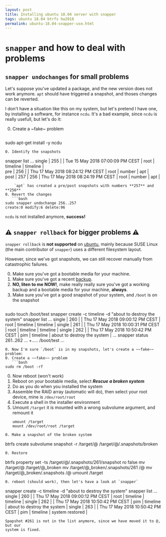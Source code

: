 ```yaml
---
layout: post
title: Installing ubuntu 18.04 server with snapper
tags: ubuntu 18.04 btrfs hw2018
permalink: ubuntu-18.04-snapper-use.html
---
```


# `snapper` and how to deal with problems

## `snapper undochanges` for small problems

Let's suppose you've updated a package, and the new version does not work
anymore. `apt` should have triggered a snapshot, and thoses changes can be
reverted.

I don't have a situation like this on my system, but let's pretend I have one,
by installing a software, for instance `ncdu`. It's a bad example, since `ncdu`
is really usefull, but let's do it:

0. Create a ~fake~ problem
   ```bash
sudo apt-get install -y ncdu
```
0. Identify the snapshots
   ```
snapper list
...
single | 255 |       | Tue 15 May 2018 07:00:09 PM CEST | root | timeline | timeline    |         
pre    | 256 |       | Thu 17 May 2018 08:24:12 PM CEST | root | number   | apt         |         
post   | 257 | 256   | Thu 17 May 2018 08:24:19 PM CEST | root | number   | apt         |     
```
	`apt` has created a pre/post snapshots with numbers **257** and **256**
0. Revert the changes
   ```bash
sudo snapper undochange 256..257
create:0 modify:6 delete:96
```
`ncdu` is not installed anymore, **success!**

## ⚠ `snapper rollback` for bigger problems ⚠

`snapper rollback` is **not supported** on [ubuntu](/tag/ubuntu.html), mainly
because SUSE Linux (the main contributor of `snapper`) uses a different 
filesystem layout.

However, since we've got snapshots, we can still recover manually from
catastrophic failures.

0. Make sure you've got a bootable media for your machine.
0. Make sure you've got a recent [backup](/pages/backup.html).
0. **NO, liten to me NOW!**, make really really sure you've got a working backup
and a bootable media for your machine, **always**.
0. Make sure you've got a good snapshot of your system, and `/boot` is on the
snapshot
   ```bash
sudo touch /boot/test
snapper create -c timeline -d "about to destroy the system"
snapper list
...
single | 260 |       | Thu 17 May 2018 09:00:12 PM CEST | root | timeline | timeline                    |
single | 261 |       | Thu 17 May 2018 10:00:31 PM CEST | root | timeline | timeline                    |
single | 262 |       | Thu 17 May 2018 10:50:42 PM CEST | pim  | timeline | about to destroy the system |
...
snapper status 261..262
...
+..... /boot/test
...
```
0. Now I'm sure `/boot` is in my snapshots, let's create a ~~fake~~ problem:
0. Create a ~~fake~~ problem
   ```bash
sudo rm /boot -rf
```
0. Now reboot (won't work)
0. Reboot on your bootable media, select ***Rescue a broken system***
0. Do as you do when you installed the system
0. Assemble the RAID array (automatic will do), then select your root device,
mine is `/dev/root/root`
0. Execute a shell in the installer environment
0. Umount `/target` it is mounted with a wrong subvolume argument, and remount
it
   ```
   umount /target
   mount /dev/root/root /target
```
0. Make a snapshot of the broken system
```
btrfs create subvolume snapshot -r /target/@ /target/@/.snapshots/broken
```
0. Restore
```
btrfs property set -ts /target/@/.snapshots/261/snapshot ro false
mv /target/@ /target/@_broken
mv /target/@_broken/.snapshots/261 /@
mv /target/@_broken/.snapshots /@
umount /target
```
0. reboot (should work), then let's have a look at `snapper`
```
snapper create -c timeline -d "about to destroy the system"
snapper list
...
single | 260 |       | Thu 17 May 2018 09:00:12 PM CEST | root | timeline | timeline                    |
single | 262 |       | Thu 17 May 2018 10:50:42 PM CEST | pim  | timeline | about to destroy the system |
single | 263 |       | Thu 17 May 2018 10:50:42 PM CEST | pim  | timeline | system restored             |
```
Spapshot #261 is not in the list anymore, since we have moved it to @, but our
system is fixed. 